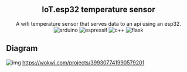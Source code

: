 <div align="center">
    <h2>IoT.esp32 temperature sensor</h2>
    A wifi temperature sensor that serves data to an api using an esp32.
    <div>
        <img src="https://img.shields.io/badge/-Arduino-00979D?style=for-the-badge&logo=Arduino&logoColor=white)" alt="arduino">
        <img src="https://img.shields.io/badge/espressif-E7352C.svg?style=for-the-badge&logo=espressif&logoColor=white" alt="espressif">
        <img src="https://img.shields.io/badge/c++-%2300599C.svg?style=for-the-badge&logo=c%2B%2B&logoColor=white" alt="c++">
        <img src="https://img.shields.io/badge/flask-%23000.svg?style=for-the-badge&logo=flask&logoColor=white" alt="flask">
    </div>
</div>


## Diagram
![img](https://i.imgur.com/RgT2Rj6.png)
https://wokwi.com/projects/399307741990579201
